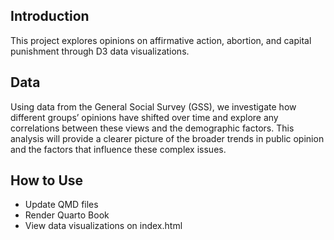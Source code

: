 ## Introduction
This project explores opinions on affirmative action, abortion, and capital punishment through D3 data visualizations.

## Data
Using data from the General Social Survey (GSS), we investigate how different groups’ opinions have shifted over time and explore any correlations between these views and the demographic factors. This analysis will provide a clearer picture of the broader trends in public opinion and the factors that influence these complex issues.

## How to Use
-  Update QMD files
-  Render Quarto Book
-  View data visualizations on index.html
